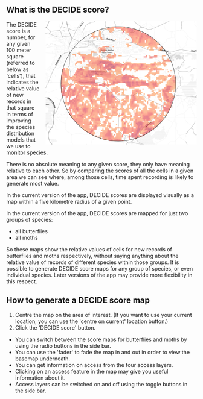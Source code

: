 [//]: # (title: DECIDE score)
## What is the DECIDE score?

<img src="/infopages/images/score-image2.png" style="float:right; width: 400px; margin-left: 1em"/>The DECIDE score is a number, for any given 100 meter square (referred to below as 'cells'), that indicates the relative value of new records in that square in terms of improving the species distribution models that we use to monitor species.

There is no absolute meaning to any given score, they only have meaning relative to each other. So by comparing the scores of all the cells in a given area we can see where, among those cells, time spent recording is likely to generate most value.

In the current version of the app, DECIDE scores are displayed visually as a map within a five kilometre radius of a given point.

In the current version of the app, DECIDE scores are mapped for just two groups of species:
- all butterflies 
- all moths

So these maps show the relative values of cells for new records of butterflies and moths respectively, without saying anything about the relative value of records of different species within those groups. It is possible to generate DECIDE score maps for any group of species, or even individual species. Later versions of the app may provide more flexibility in this respect.

## How to generate a DECIDE score map

1. Centre the map on the area of interest. (If you want to use your current location, you can use the 'centre on current' location button.)
2. Click the 'DECIDE score' button.

- You can switch between the score maps for butterflies and moths by using the radio buttons in the side bar.
- You can use the 'fader' to fade the map in and out in order to view the basemap underneath.
- You can get information on access from the four access layers.
- Clicking on an access feature in the map may give you useful information about it.
- Access layers can be switched on and off using the toggle buttons in the side bar.
